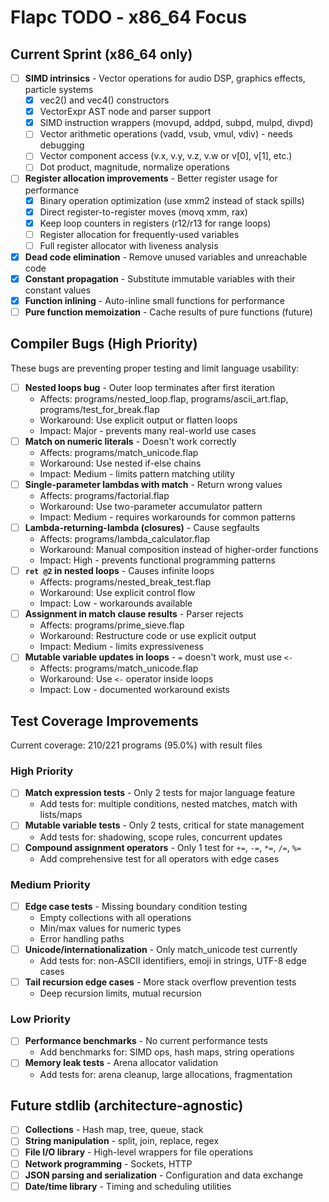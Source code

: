 # Flapc TODO - x86_64 Focus

## Current Sprint (x86_64 only)
- [ ] **SIMD intrinsics** - Vector operations for audio DSP, graphics effects, particle systems
  - [x] vec2() and vec4() constructors
  - [x] VectorExpr AST node and parser support
  - [x] SIMD instruction wrappers (movupd, addpd, subpd, mulpd, divpd)
  - [ ] Vector arithmetic operations (vadd, vsub, vmul, vdiv) - needs debugging
  - [ ] Vector component access (v.x, v.y, v.z, v.w or v[0], v[1], etc.)
  - [ ] Dot product, magnitude, normalize operations
- [ ] **Register allocation improvements** - Better register usage for performance
  - [x] Binary operation optimization (use xmm2 instead of stack spills)
  - [x] Direct register-to-register moves (movq xmm, rax)
  - [x] Keep loop counters in registers (r12/r13 for range loops)
  - [ ] Register allocation for frequently-used variables
  - [ ] Full register allocator with liveness analysis
- [x] **Dead code elimination** - Remove unused variables and unreachable code
- [x] **Constant propagation** - Substitute immutable variables with their constant values
- [x] **Function inlining** - Auto-inline small functions for performance
- [ ] **Pure function memoization** - Cache results of pure functions (future)

## Compiler Bugs (High Priority)

These bugs are preventing proper testing and limit language usability:

- [ ] **Nested loops bug** - Outer loop terminates after first iteration
  - Affects: programs/nested_loop.flap, programs/ascii_art.flap, programs/test_for_break.flap
  - Workaround: Use explicit output or flatten loops
  - Impact: Major - prevents many real-world use cases
- [ ] **Match on numeric literals** - Doesn't work correctly
  - Affects: programs/match_unicode.flap
  - Workaround: Use nested if-else chains
  - Impact: Medium - limits pattern matching utility
- [ ] **Single-parameter lambdas with match** - Return wrong values
  - Affects: programs/factorial.flap
  - Workaround: Use two-parameter accumulator pattern
  - Impact: Medium - requires workarounds for common patterns
- [ ] **Lambda-returning-lambda (closures)** - Cause segfaults
  - Affects: programs/lambda_calculator.flap
  - Workaround: Manual composition instead of higher-order functions
  - Impact: High - prevents functional programming patterns
- [ ] **`ret @2` in nested loops** - Causes infinite loops
  - Affects: programs/nested_break_test.flap
  - Workaround: Use explicit control flow
  - Impact: Low - workarounds available
- [ ] **Assignment in match clause results** - Parser rejects
  - Affects: programs/prime_sieve.flap
  - Workaround: Restructure code or use explicit output
  - Impact: Medium - limits expressiveness
- [ ] **Mutable variable updates in loops** - `=` doesn't work, must use `<-`
  - Affects: programs/match_unicode.flap
  - Workaround: Use `<-` operator inside loops
  - Impact: Low - documented workaround exists

## Test Coverage Improvements

Current coverage: 210/221 programs (95.0%) with result files

### High Priority
- [ ] **Match expression tests** - Only 2 tests for major language feature
  - Add tests for: multiple conditions, nested matches, match with lists/maps
- [ ] **Mutable variable tests** - Only 2 tests, critical for state management
  - Add tests for: shadowing, scope rules, concurrent updates
- [ ] **Compound assignment operators** - Only 1 test for `+=`, `-=`, `*=`, `/=`, `%=`
  - Add comprehensive test for all operators with edge cases

### Medium Priority
- [ ] **Edge case tests** - Missing boundary condition testing
  - Empty collections with all operations
  - Min/max values for numeric types
  - Error handling paths
- [ ] **Unicode/internationalization** - Only match_unicode test currently
  - Add tests for: non-ASCII identifiers, emoji in strings, UTF-8 edge cases
- [ ] **Tail recursion edge cases** - More stack overflow prevention tests
  - Deep recursion limits, mutual recursion

### Low Priority
- [ ] **Performance benchmarks** - No current performance tests
  - Add benchmarks for: SIMD ops, hash maps, string operations
- [ ] **Memory leak tests** - Arena allocator validation
  - Add tests for: arena cleanup, large allocations, fragmentation

## Future stdlib (architecture-agnostic)

- [ ] **Collections** - Hash map, tree, queue, stack
- [ ] **String manipulation** - split, join, replace, regex
- [ ] **File I/O library** - High-level wrappers for file operations
- [ ] **Network programming** - Sockets, HTTP
- [ ] **JSON parsing and serialization** - Configuration and data exchange
- [ ] **Date/time library** - Timing and scheduling utilities

